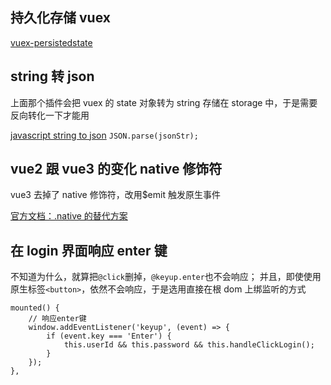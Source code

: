 ## 持久化存储 vuex

[vuex-persistedstate](https://github.com/robinvdvleuten/vuex-persistedstate)

## string 转 json

上面那个插件会把 vuex 的 state 对象转为 string 存储在 storage 中，于是需要反向转化一下才能用

[javascript string to json](https://segmentfault.com/a/1190000007368846)
`JSON.parse(jsonStr);`

## vue2 跟 vue3 的变化 native 修饰符

vue3 去掉了 native 修饰符，改用$emit 触发原生事件

[官方文档：.native 的替代方案](https://v3.cn.vuejs.org/guide/migration/v-on-native-modifier-removed.html#%E6%A6%82%E8%A7%88)

## 在 login 界面响应 enter 键

不知道为什么，就算把`@click`删掉，`@keyup.enter`也不会响应；
并且，即使使用原生标签`<button>`，依然不会响应，于是选用直接在根 dom 上绑监听的方式

```
mounted() {
    // 响应enter键
    window.addEventListener('keyup', (event) => {
        if (event.key === 'Enter') {
            this.userId && this.password && this.handleClickLogin();
        }
    });
},
```
